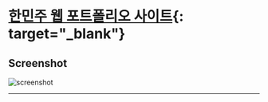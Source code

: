 [한민주 웹 포트폴리오 사이트](https://hanminju.github.io/web-portfolio/){: target="_blank"}
=========================

## Screenshot
![screenshot](https://hanminju.github.io/web-portfolio/img/screenshot.png)

---------